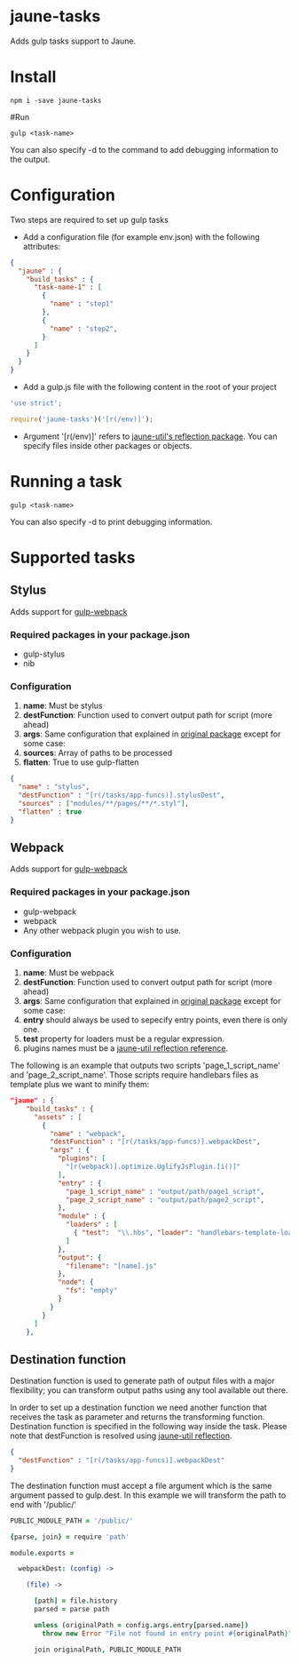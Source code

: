 # jaune-tasks

Adds gulp tasks support to Jaune.

# Install
```shell
npm i -save jaune-tasks
```

#Run
```shell
gulp <task-name>
```

You can also specify -d to the command to add debugging information to the output.

# Configuration
Two steps are required to set up gulp tasks

- Add a configuration file (for example env.json) with the following attributes:
```json
{
  "jaune" : {
    "build_tasks" : {
      "task-name-1" : [
        {
          "name" : "step1"
        },
        {
          "name" : "step2",
        }
      ]
    }
  }
}
```
- Add a gulp.js file with the following content in the root of your project

```js
'use strict';

require('jaune-tasks')('[r(/env)]');

```
- Argument '[r(/env)]' refers to [jaune-util's reflection package](https://github.com/ajuste/jaune-util#reflection). You can specify files inside other packages or objects.

# Running a task
```shell
gulp <task-name>
```

You can also specify -d to print debugging information.

# Supported tasks

## Stylus

Adds support for [gulp-webpack](https://www.npmjs.com/package/gulp-stylus)

### Required packages in your package.json

* gulp-stylus
* nib

### Configuration

1. **name**: Must be stylus
2. **destFunction**: Function used to convert output path for script (more ahead)
3. **args**: Same configuration that explained in [original package](https://www.npmjs.com/package/gulp-webpack) except for some case:
4. **sources**: Array of paths to be processed
5. **flatten**: True to use gulp-flatten

```json
{
  "name" : "stylus",
  "destFunction" : "[r(/tasks/app-funcs)].stylusDest",
  "sources" : ["modules/**/pages/**/*.styl"],
  "flatten" : true
}
```

## Webpack

Adds support for [gulp-webpack](https://www.npmjs.com/package/gulp-webpack)

### Required packages in your package.json

* gulp-webpack
* webpack
* Any other webpack plugin you wish to use.

### Configuration

1. **name**: Must be webpack
2. **destFunction**: Function used to convert output path for script (more ahead)
3. **args**: Same configuration that explained in [original package](https://www.npmjs.com/package/gulp-webpack) except for some case:
  1. **entry** should always be used to sepecify entry points, even there is only one.
  2. **test** property for loaders must be a regular expression.
  3. plugins names must be a [jaune-util reflection reference](https://github.com/ajuste/jaune-util#reflection).
  
The following is an example that outputs two scripts 'page_1_script_name' and 'page_2_script_name'. Those scripts require handlebars files as template plus we want to minify them:

```json
"jaune" : {
    "build_tasks" : {
      "assets" : [
        {
          "name" : "webpack",
          "destFunction" : "[r(/tasks/app-funcs)].webpackDest",
          "args" : {
            "plugins": [
              "[r(webpack)].optimize.UglifyJsPlugin.[i()]"
            ],
            "entry" : {
              "page_1_script_name" : "output/path/page1_script",
              "page_2_script_name" : "output/path/page2_script",
            },
            "module" : {
              "loaders" : [
                { "test":  "\\.hbs", "loader": "handlebars-template-loader" }
              ]
            },
            "output": {
              "filename": "[name].js"
            },
            "node": {
              "fs": "empty"
            }
          }
        }
      ]
    },
```

## Destination function

Destination function is used to generate path of output files with a major flexibility; you can transform output paths using any tool available out there.

In order to set up a destination function we need another function that receives the task as parameter and returns the transforming function. Destination function is specified in the following way inside the task. Please note that destFunction is resolved using [jaune-util reflection](https://github.com/ajuste/jaune-util#reflection).

```json
{
  "destFunction" : "[r(/tasks/app-funcs)].webpackDest"
}
```

The destination function must accept a file argument which is the same argument passed to gulp.dest. In this example we will transform the path to end with '/public/'

```coffee
PUBLIC_MODULE_PATH = '/public/'

{parse, join} = require 'path'

module.exports =

  webpackDest: (config) ->

    (file) ->

      [path] = file.history
      parsed = parse path

      unless (originalPath = config.args.entry[parsed.name])
        throw new Error "File not found in entry point #{originalPath}"

      join originalPath, PUBLIC_MODULE_PATH
```
